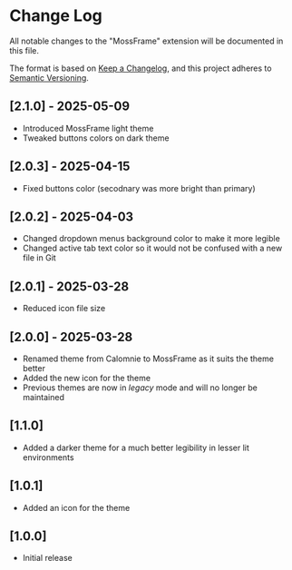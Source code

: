 # Change Log

All notable changes to the "MossFrame" extension will be documented in this file.

The format is based on [Keep a Changelog](https://keepachangelog.com/en/1.0.0/),
and this project adheres to [Semantic Versioning](https://semver.org/spec/v2.0.0.html).

## [2.1.0] - 2025-05-09

- Introduced MossFrame light theme
- Tweaked buttons colors on dark theme

## [2.0.3] - 2025-04-15

- Fixed buttons color (secodnary was more bright than primary)

## [2.0.2] - 2025-04-03

- Changed dropdown menus background color to make it more legible
- Changed active tab text color so it would not be confused with a new file in Git

## [2.0.1] - 2025-03-28

- Reduced icon file size

## [2.0.0] - 2025-03-28

- Renamed theme from Calomnie to MossFrame as it suits the theme better
- Added the new icon for the theme
- Previous themes are now in _legacy_ mode and will no longer be maintained

## [1.1.0]

- Added a darker theme for a much better legibility in lesser lit environments

## [1.0.1]

- Added an icon for the theme

## [1.0.0]

- Initial release
